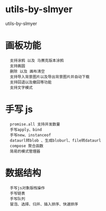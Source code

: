# utils-by-slmyer

utils-by-slmyer

# 画板功能

```
  支持涂鸦 以及 马赛克版本涂鸦
  支持画圆
  删除 以及 画布清空
  支持导入背景图片以及导出背景图片并自动下载
  支持回退以及撤回等功能
  支持文字模式
```

# 手写 js

```
  promise.all 支持并发数量
  手写apply、bind
  手写new、instanceof
  dataurl转blob 、生成bloburl、file转dataurl
  compose 聚合函数
  简易的模式管理器
```

# 数据结构

```
  手写js对象版栈操作
  手写链表
  手写队列
  冒泡、选择、归并、插入排序、快速排序
```

